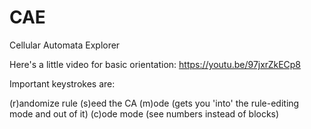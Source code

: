 # CAE
Cellular Automata Explorer

Here's a little video for basic orientation: https://youtu.be/97jxrZkECp8

Important keystrokes are:

(r)andomize rule
(s)eed the CA
(m)ode (gets you 'into' the rule-editing mode and out of it)
(c)ode mode   (see numbers instead of blocks)
